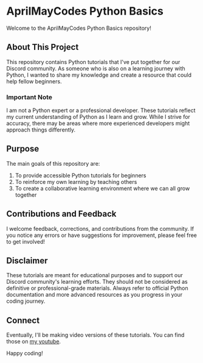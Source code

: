 # AprilMayCodes Python Basics

Welcome to the AprilMayCodes Python Basics repository!

## About This Project

This repository contains Python tutorials that I've put together for our Discord community. As someone who is also on a learning journey with Python, I wanted to share my knowledge and create a resource that could help fellow beginners.

### Important Note

I am not a Python expert or a professional developer. These tutorials reflect my current understanding of Python as I learn and grow. While I strive for accuracy, there may be areas where more experienced developers might approach things differently.

## Purpose

The main goals of this repository are:

1. To provide accessible Python tutorials for beginners
2. To reinforce my own learning by teaching others
3. To create a collaborative learning environment where we can all grow together

## Contributions and Feedback

I welcome feedback, corrections, and contributions from the community. If you notice any errors or have suggestions for improvement, please feel free to get involved!

## Disclaimer

These tutorials are meant for educational purposes and to support our Discord community's learning efforts. They should not be considered as definitive or professional-grade materials. Always refer to official Python documentation and more advanced resources as you progress in your coding journey.

## Connect

Eventually, I'll be making video versions of these tutorials. You can find those on [my youtube](youtube.com/@aprilmaycodes).

Happy coding!
